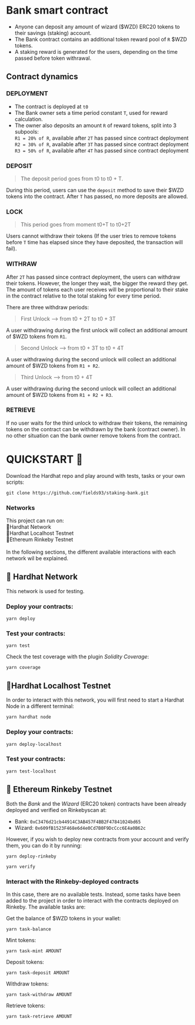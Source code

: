 # Bank smart contract

- Anyone can deposit any amount of wizard ($WZD) ERC20 tokens to their savings (staking) account. <br>
- The Bank contract contains an additional token reward pool of `R` $WZD tokens. <br>
- A staking reward is generated for the users, depending on the time passed before token withrawal. <br>

## Contract dynamics

### DEPLOYMENT

- The contract is deployed at `t0` <br>
- The Bank owner sets a time period constant `T`, used for reward calculation. <br>
- The owner also deposits an amount `R` of reward tokens, split into 3 subpools: <br>
  `R1 = 20% of R`, available after `2T` has passed since contract deployment <br>
  `R2 = 30% of R`, available after `3T` has passed since contract deployment <br>
  `R3 = 50% of R`, available after `4T` has passed since contract deployment <br>

### DEPOSIT

> The deposit period goes from t0 to t0 + T.

During this period, users can use the `deposit` method to save their $WZD tokens into the contract. After `T` has passed, no more deposits are allowed.
<br>

### LOCK

> This period goes from moment t0+T to t0+2T

Users cannot withdraw their tokens (If the user tries to remove tokens before `T` time has elapsed since they have deposited, the transaction will fail). <br>

### WITHRAW

After `2T` has passed since contract deployment, the users can withdraw their tokens. However, the longer they wait, the bigger the reward they get. The amount of tokens each user receives will be proportional to their stake in the contract relative to the total staking for every time period.

There are three withdraw periods:

> First Unlock --> from t0 + 2T to t0 + 3T <br>

A user withdrawing during the first unlock will collect an additional amount of $WZD tokens from `R1`.

> Second Unlock --> from t0 + 3T to t0 + 4T <br>

A user withdrawing during the second unlock will collect an additional amount of $WZD tokens from `R1 + R2`.

> Third Unlock --> from t0 + 4T <br>

A user withdrawing during the second unlock will collect an additional amount of $WZD tokens from `R1 + R2 + R3`.

### RETRIEVE

If no user waits for the third unlock to withdraw their tokens, the remaining tokens on the contract can be withdrawn by the bank (contract owner). In no other situation can the bank owner remove tokens from the contract.
<br>

# QUICKSTART 🚀

Download the Hardhat repo and play around with tests, tasks or your own scripts:

```
git clone https://github.com/fields93/staking-bank.git
```

### Networks

This project can run on: <br>
🥇Hardhat Network <br>
🥈Hardhat Localhost Testnet <br>
🥉Ethereum Rinkeby Testnet <br>
<br>
In the following sections, the different available interactions with each network wil be explained.

## 🥇 Hardhat Network

This network is used for testing. <br>

### Deploy your contracts:

```
yarn deploy
```

### Test your contracts:

```
yarn test
```

Check the test coverage with the plugin _Solidity Coverage_:

```
yarn coverage
```

## 🥈Hardhat Localhost Testnet

In order to interact with this network, you will first need to start a Hardhat Node in a different terminal:

```
yarn hardhat node
```

### Deploy your contracts:

```
yarn deploy-localhost
```

### Test your contracts:

```
yarn test-localhost
```

## 🥉 Ethereum Rinkeby Testnet

Both the _Bank_ and the _Wizard_ (ERC20 token) contracts have been already deployed and verified on Rinkebyscan at:

- Bank: `0xC3476d21cb44914C3AB457F4BB2F47841024bd65`
- Wizard: `0x609fB1523F468e6d4e0Cd7B0F9DcCcc6E4a0B62c`

However, if you wish to deploy new contracts from your account and verify them, you can do it by running:

```
yarn deploy-rinkeby
```

```
yarn verify
```

### Interact with the Rinkeby-deployed contracts

In this case, there are no available tests. Instead, some tasks have been added to the project in order to interact with the contracts deployed on Rinkeby. The available tasks are: <br>

Get the balance of $WZD tokens in your wallet:

```
yarn task-balance
```

Mint tokens:

```
yarn task-mint AMOUNT
```

Deposit tokens:

```
yarn task-deposit AMOUNT
```

Withdraw tokens:

```
yarn task-withdraw AMOUNT
```

Retrieve tokens:

```
yarn task-retrieve AMOUNT
```
